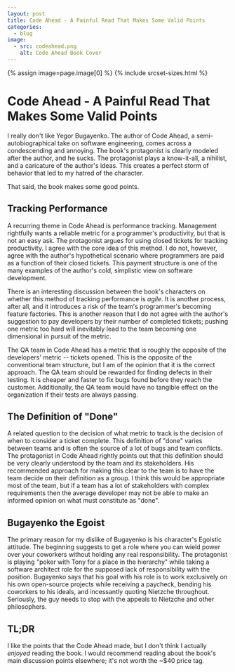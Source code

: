 ```yaml
---
layout: post
title: Code Ahead - A Painful Read That Makes Some Valid Points 
categories:
  - blog
image:
  - src: codeahead.png 
    alt: Code Ahead Book Cover
---
```


{% assign image=page.image[0] %}
{% include srcset-sizes.html %}

# Code Ahead - A Painful Read That Makes Some Valid Points

I really don't like Yegor Bugayenko. The author of Code Ahead, a semi-autobiographical take on software engineering, comes across a condescending and annoying. The book's protagonist is clearly modeled after the author, and  he sucks. The protagonist plays a know-it-all, a nihilist, and a caricature of  the author's ideas. This creates a perfect storm of behavior that led to my  hatred of the character. 

That said, the book makes some good points.

## Tracking Performance

A recurring theme in Code Ahead is performance tracking. Management rightfully wants a reliable metric for a programmer's productivity, but that is not an easy ask. The protagonist argues for using closed tickets for tracking productivity. I agree with the core idea of this method. I do not, however, agree with the author's hypothetical scenario where programmers are paid as a function of their closed tickets. This payment structure is one of the many examples of  the author's cold, simplistic view on software development.

There is an interesting discussion between the book's characters on whether this method of tracking performance is _agile_. It is another process, after all, and it introduces a risk of the team's programmer's becoming feature factories. This is another reason that I do not agree with the author's suggestion to pay developers by their number of completed tickets; pushing one metric too hard will inevitably lead to the team becoming one dimensional in pursuit of the  metric.

The QA team in Code Ahead has a metric that is roughly the opposite of the developers' metric -- tickets opened. This is the opposite of the conventional team structure, but I am of the opinion that it is the correct approach. The QA team should be rewarded for finding defects in their testing. It is cheaper and faster to  fix bugs found before they reach the customer. Additionally, the QA team would have no tangible effect on the organization if their tests are always passing.

## The Definition of "Done"

A related question to the decision of what metric to track is the decision of  when to consider a ticket complete. This definition of "done" varies between  teams and is often the source of a lot of bugs and team conflicts. The  protagonist in Code Ahead rightly points out that this definition should be  very clearly understood by the team and its stakeholders. His recommended approach for making this clear to the team is to have the team decide on their definition as a group. I think this would be appropriate most of the team, but if a team has a lot of stakeholders with complex requirements then the average developer may not be able to make an informed opinion on what must constitute as "done".

## Bugayenko the Egoist

The primary reason for my dislike of Bugayenko is his character's Egoistic attitude. The beginning suggests to get a role where you can wield power over your coworkers without holding any real responsibility. The protagonist is playing "poker with Tony for a place in the hierarchy" while taking a software architect role for the supposed lack of responsibility with the position. Bugayenko says that his  goal with his role is to work exclusively on his own open-source projects while receiving a paycheck, bending his coworkers to his ideals, and incessantly  quoting Nietzche throughout. Seriously, the guy needs to stop with the appeals to Nietzche and other philosophers.  

## TL;DR

I like the points that the Code Ahead made, but I don't think I actually _enjoyed_ reading the book. I would recommend reading about the book's main discussion points elsewhere; it's not worth the ~$40 price tag.
